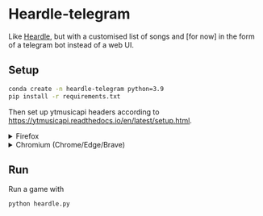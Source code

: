 # Heardle-telegram
Like [Heardle](https://www.heardle.app), but with a customised list of songs and [for now] in the form of a telegram bot instead of a web UI.

## Setup
```bash
conda create -n heardle-telegram python=3.9
pip install -r requirements.txt
```
Then set up ytmusicapi headers according to https://ytmusicapi.readthedocs.io/en/latest/setup.html.

<details>
<summary>Firefox </summary>

* Verify that the request looks like this: **Status** 200, **Method** POST, **Domain** music.youtube.com, **File** `browse?...`
* Copy the request headers (right click > copy > copy request headers)
</details>

<details>
<summary>Chromium (Chrome/Edge/Brave)</summary>

* Verify that the request looks like this: **Status** 200, **Type** xhr, **Name** `browse?...`
* Click on the Name of any matching request. In the “Headers” tab, scroll to the section “Request headers” and copy everything starting from “accept: */*” to the end of the section
</details>

## Run
Run a game with

```bash
python heardle.py
```